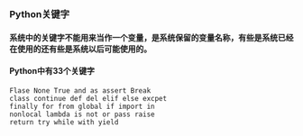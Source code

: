 ### Python关键字

#### 系统中的关键字不能用来当作一个变量，是系统保留的变量名称，有些是系统已经在使用的还有些是系统以后可能使用的。

#### Python中有33个关键字

```
Flase None True and as assert Break
class continue def del elif else excpet
finally for from global if import in
nonlocal lambda is not or pass raise
return try while with yield
```